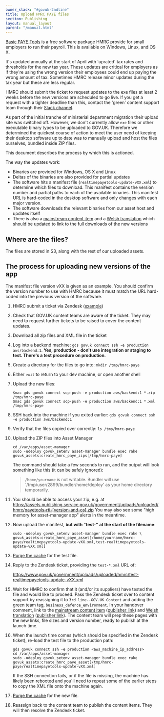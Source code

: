 ```yaml
---
owner_slack: "#govuk-2ndline"
title: Upload HMRC PAYE files
section: Publishing
layout: manual_layout
parent: "/manual.html"
---
```


[Basic PAYE Tools](https://www.gov.uk/basic-paye-tools) is a free software package HMRC provide for small employers to run their payroll. This is available on Windows, Linux, and OS X.

It's updated annually at the start of April with 'uprated' tax rates and thresholds for the new tax year. These updates are critical for employers as if they're using the wrong version their employees could end up paying the wrong amount of tax. Sometimes HMRC release minor updates during the tax year but these are less regular.

HMRC should submit the ticket to request updates to the exe files at least 2 weeks before the new versions are scheduled to go live. If you get a request with a tighter deadline than this, contact the 'green' content support team through their [Slack channel](https://gds.slack.com/messages/CADGKPQHJ/).

As part of the initial tranche of ministerial department migration their
upload site was switched off. However, we don't currently allow `exe`
files or other executable binary types to be uploaded to GOV.UK.
Therefore we determined the quickest course of action to meet the user
need of keeping their desktop software up to date was to manually upload
and host the files ourselves, bundled inside ZIP files.

This document describes the process by which this is actioned.

The way the updates work:

- Binaries are provided for Windows, OS X and Linux
- Deltas of the binaries are also provided for partial updates
- The software hits a manifest file
  (`realtimepayetools-update-vXX.xml`) to determine which files
  to download. This manifest contains the version number and partial
  paths to each of the available binaries. This manifest URL is
  hard-coded in the desktop software and only changes with each major version.
- The software downloads the relevant binaries from our asset host and
  updates itself
- There is also a [mainstream content item](https://www.gov.uk/basic-paye-tools)
  and a [Welsh translation](https://www.gov.uk/lawrlwytho-offer-twe-sylfaenol-cthem)
  which should be updated to link to the full downloads of the new versions

## Where are the files?

The files are stored in S3, along with the rest of our uploaded assets.

## The process for uploading new versions of the app

The manifest file version vXX is given as an example. You should confirm the
version number to use with HMRC because it must match the URL hard-coded into
the previous version of the software.

1. HMRC submit a ticket via Zendesk
   ([example](https://govuk.zendesk.com/tickets/771694))
1. Check that GOV.UK content teams are aware of the ticket. They may
   need to request further tickets to be raised to cover the content updates.
1. Download all zip files and XML file in the ticket
1. Log into a backend machine: `gds govuk connect ssh -e production aws/backend:1`.
   **Yes, production - don't use integration or staging to test. There's a test procedure on production.**
1. Create a directory for the files to go into: `mkdir /tmp/hmrc-paye`
1. Either `exit` to return to your dev machine, or open another shell
1. Upload the new files:

   ```shell
   $mac gds govuk connect scp-push -e production aws/backend:1 *.zip /tmp/hmrc-paye
   $mac gds govuk connect scp-push -e production aws/backend:1 *.xml /tmp/hmrc-paye
   ```

1. SSH back into the machine if you exited earlier:
   `gds govuk connect ssh -e production aws/backend:1`

1. Verify that the files copied over correctly: `ls /tmp/hmrc-paye`

1. Upload the ZIP files into Asset Manager

   ```shell
   cd /var/apps/asset-manager
   sudo -udeploy govuk_setenv asset-manager bundle exec rake govuk_assets:create_hmrc_paye_zips[/tmp/hmrc-paye]
   ```

   The command should take a few seconds to run, and the output will look something like this
   (it can be safely ignored):
    > `/home/yourname` is not writable.
    > Bundler will use `/tmp/user/2899/bundler/home/deploy' as your home directory temporarily.

1. You should be able to access your zip, e.g. at
   https://assets.publishing.service.gov.uk/government/uploads/uploaded/hmrc/payetools-rti-[version-and-os].zip
   You may also see some "high memory for asset-manager app" alerts in the meantime.

1. Now upload the manifest, **but with "test-" at the start of the filename**:

   ```shell
   sudo -udeploy govuk_setenv asset-manager bundle exec rake \
   govuk_assets:create_hmrc_paye_asset[/home/yourname/hmrc-paye/realtimepayetools-update-vXX.xml,test-realtimepayetools-update-vXX.xml]
   ```

1. [Purge the cache](https://docs.publishing.service.gov.uk/manual/purge-cache.html#assets) for the test file.

1. Reply to the Zendesk ticket, providing the `test-*.xml` URL of:

   https://www.gov.uk/government/uploads/uploaded/hmrc/test-realtimepayetools-update-vXX.xml

1. Wait for HMRC to confirm that it (and/or its suppliers) have tested the file
   and would like to proceed. Pass the Zendesk ticket over to content support by
   reassigning it to `3rd line--GOV.UK Content` and adding the green team tag,
   `business_defence_environment`.
   In your handover comment, link to the [mainstream content item](https://www.gov.uk/basic-paye-tools)
   ([publisher link](https://publisher.publishing.service.gov.uk/editions/5e7e2e44e5274a6fbfebfbc2))
   and [Welsh translation](https://www.gov.uk/lawrlwytho-offer-twe-sylfaenol-cthem)
   ([publisher link](https://publisher.publishing.service.gov.uk/editions/5d72732f40f0b66279dc1ce8)).
   The content team will prep these pages with the new links, file sizes and
   version number, ready to publish at the launch time.

1. When the launch time comes (which should be specified in the Zendesk ticket),
   re-load the test file to the production path:

   ```shell
   gds govuk connect ssh -e production <aws_machine_ip_address>
   cd /var/apps/asset-manager
   sudo -udeploy govuk_setenv asset-manager bundle exec rake govuk_assets:create_hmrc_paye_asset[/tmp/hmrc-paye/realtimepayetools-update-vXX.xml]
   ```

   If the SSH connection fails, or if the file is missing, the machine has
   likely been rebooted and you'll need to repeat some of the earlier steps
   to copy the XML file onto the machine again.

1. [Purge the cache](https://docs.publishing.service.gov.uk/manual/purge-cache.html#assets)
   for the new file.

1. Reassign back to the content team to publish the content items. They will
   then resolve the Zendesk ticket.

